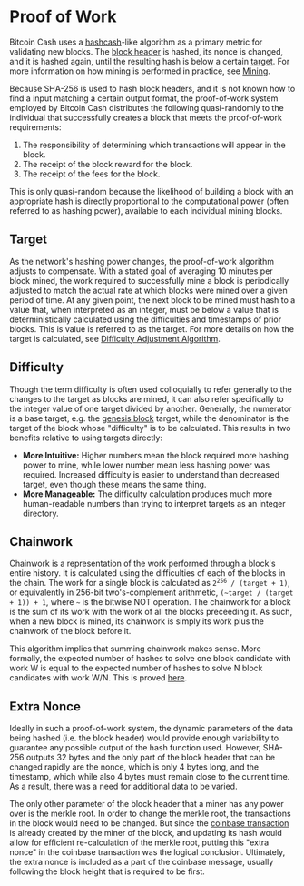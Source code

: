 # Proof of Work

Bitcoin Cash uses a [hashcash](https://en.wikipedia.org/wiki/Hashcash)-like algorithm as a primary metric for validating new blocks.
The [block header](/protocol/blockchain/block/block-header) is hashed, its nonce is changed, and it is hashed again, until the resulting hash is below a certain [target](#target).
For more information on how mining is performed in practice, see [Mining](/protocol/blockchain/proof-of-work/mining).

Because SHA-256 is used to hash block headers, and it is not known how to find a input matching a certain output format, the proof-of-work system employed by Bitcoin Cash distributes the following quasi-randomly to the individual that successfully creates a block that meets the proof-of-work requirements:

 1. The responsibility of determining which transactions will appear in the block.
 2. The receipt of the block reward for the block.
 3. The receipt of the fees for the block.

This is only quasi-random because the likelihood of building a block with an appropriate hash is directly proportional to the computational power (often referred to as hashing power), available to each individual mining blocks.

## Target

As the network's hashing power changes, the proof-of-work algorithm adjusts to compensate.
With a stated goal of averaging 10 minutes per block mined, the work required to successfully mine a block is periodically adjusted to match the actual rate at which blocks were mined over a given period of time.
At any given point, the next block to be mined must hash to a value that, when interpreted as an integer, must be below a value that is deterministically calculated using the difficulties and timestamps of prior blocks.
This is value is referred to as the target.
For more details on how the target is calculated, see [Difficulty Adjustment Algorithm](/protocol/blockchain/proof-of-work/difficulty-adjustment-algorithm).

## Difficulty

Though the term difficulty is often used colloquially to refer generally to the changes to the target as blocks are mined, it can also refer specifically to the integer value of one target divided by another.  Generally, the numerator is a base target, e.g. the [genesis block](/protocol/blockchain#genesis-block) target, while the denominator is the target of the block whose "difficulty" is to be calculated.  This results in two benefits relative to using targets directly:

 - **More Intuitive:** Higher numbers mean the block required more hashing power to mine, while lower number mean less hashing power was required.  Increased difficulty is easier to understand than decreased target, even though these means the same thing.
 - **More Manageable:** The difficulty calculation produces much more human-readable numbers than trying to interpret targets as an integer directory.

## Chainwork

Chainwork is a representation of the work performed through a block's entire history.  It is calculated using the difficulties of each of the blocks in the chain.  The work for a single block is calculated as <code>2<sup>256</sup> / (target + 1)</code>, or equivalently in 256-bit two's-complement arithmetic, <code>(~target / (target + 1)) + 1</code>, where `~` is the bitwise NOT operation.  The chainwork for a block is the sum of its work with the work of all the blocks preceeding it.  As such, when a new block is mined, its chainwork is simply its work plus the chainwork of the block before it.

This algorithm implies that summing chainwork makes sense.  More formally, the expected number of hashes to solve one block candidate with work W is equal to the expected number of hashes to solve N block candidates with work W/N.  This is proved [here](/protocol/blockchain/chainwork-proof).

## Extra Nonce

Ideally in such a proof-of-work system, the dynamic parameters of the data being hashed (i.e. the block header) would provide enough variability to guarantee any possible output of the hash function used.
However, SHA-256 outputs 32 bytes and the only part of the block header that can be changed rapidly are the nonce, which is only 4 bytes long, and the timestamp, which while also 4 bytes must remain close to the current time.
As a result, there was a need for additional data to be varied.

The only other parameter of the block header that a miner has any power over is the merkle root.
In order to change the merkle root, the transactions in the block would need to be changed.
But since the [coinbase transaction](/protocol/blockchain/block#coinbase-transaction) is already created by the miner of the block, and updating its hash would allow for efficient re-calculation of the merkle root, putting this "extra nonce" in the coinbase transaction was the logical conclusion.
Ultimately, the extra nonce is included as a part of the coinbase message, usually following the block height that is required to be first.
